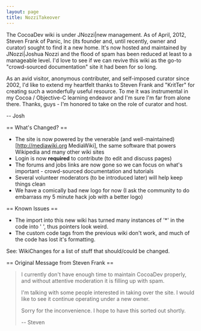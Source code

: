 ```yaml
---
layout: page
title: NozziTakeover
---
```


The CocoaDev wiki is under JNozzi|new management. As of April, 2012, Steven Frank of Panic, Inc (its founder and, until recently, owner and curator) sought to find it a new home. It's now hosted and maintained by JNozzi|Joshua Nozzi and the flood of spam has been reduced at least to a manageable level. I'd love to see if we can revive this wiki as the go-to "crowd-sourced documentation" site it had been for so long.

As an avid visitor, anonymous contributer, and self-imposed curator since 2002, I'd like to extend my heartfelt thanks to Steven Frank and "KritTer" for creating such a wonderfully useful resource. To me it was instrumental in my Cocoa / Objective-C learning endeavor and I'm sure I'm far from alone there. Thanks, guys - I'm honored to take on the role of curator and host.

-- Josh

== What's Changed? ==

* The site is now powered by the venerable (and well-maintained) [http://mediawiki.org MediaWiki], the same software that powers Wikipedia and many other wiki sites
* Login is now **required** to contribute (to edit and discuss pages)
* The forums and jobs links are now gone so we can focus on what's important - crowd-sourced documentation and tutorials
* Several volunteer moderators (to be introduced later) will help keep things clean
* We have a comically bad new logo for now (I ask the community to do embarrass my 5 minute hack job with a better logo)

== Known Issues ==

* The import into this new wiki has turned many instances of '*' in the code into ' ', thus pointers look weird.
* The custom code tags from the previous wiki don't work, and much of the code has lost it's formatting.

See: WikiChanges for a list of stuff that should/could be changed.


== Original Message from Steven Frank ==

<blockquote>
I currently don't have enough time to maintain CocoaDev properly, and without attentive moderation it is filling up with spam.

I'm talking with some people interested in taking over the site. I would like to see it continue operating under a new owner.

Sorry for the inconvenience. I hope to have this sorted out shortly.

-- Steven
</blockquote>

